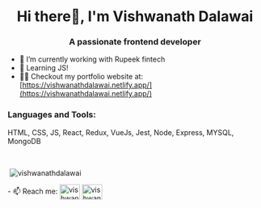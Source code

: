 <h1 align="center">Hi there👋, I'm Vishwanath Dalawai</h1>
<h3 align="center">A passionate frontend developer</h3>


- 🔭 I’m currently working with Rupeek fintech
- 🌱 Learning JS!
- 👨‍💻 Checkout my portfolio website at: [https://vishwanathdalawai.netlify.app/](https://vishwanathdalawai.netlify.app/)


<h3 align="left">Languages and Tools:</h3>
HTML, CSS, JS, React, Redux, VueJs, Jest, Node, Express, MYSQL, MongoDB

&nbsp;

<p>&nbsp;<img align="center" src="https://github-readme-stats.vercel.app/api?username=vishwanathdalawai&show_icons=true&locale=en" alt="vishwanathdalawai" /></p>
- 📫 Reach me: <a href="https://linkedin.com/in/vishwanath-dalawai/" target="blank"><img align="center" src="https://raw.githubusercontent.com/rahuldkjain/github-profile-readme-generator/master/src/images/icons/Social/linked-in-alt.svg" alt="vishwanath-dalawai/" height="30" width="40" /></a>
<a href="https://twitter.com/vishwanathd123" target="blank"><img align="center" src="https://raw.githubusercontent.com/rahuldkjain/github-profile-readme-generator/master/src/images/icons/Social/twitter.svg" alt="vishwanathd123" height="30" width="40" /></a>
